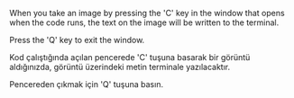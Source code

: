 When you take an image by pressing the 'C' key in the window that opens when the code runs, the text on the image will be written to the terminal.

Press the 'Q' key to exit the window.

Kod çalıştığında açılan pencerede 'C' tuşuna basarak bir görüntü aldığınızda, görüntü üzerindeki metin terminale yazılacaktır.

Pencereden çıkmak için 'Q' tuşuna basın.
